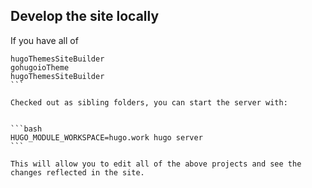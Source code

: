 
## Develop the site locally

If you have all of

````
hugoThemesSiteBuilder
gohugoioTheme
hugoThemesSiteBuilder
```

Checked out as sibling folders, you can start the server with:


```bash
HUGO_MODULE_WORKSPACE=hugo.work hugo server
```

This will allow you to edit all of the above projects and see the changes reflected in the site.
